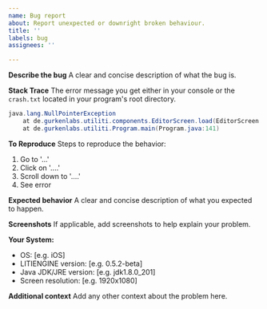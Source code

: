 ```yaml
---
name: Bug report
about: Report unexpected or downright broken behaviour.
title: ''
labels: bug
assignees: ''

---
```


**Describe the bug**
A clear and concise description of what the bug is.

**Stack Trace**
The error message you get either in your console or the `crash.txt` located in your program's root directory.
```java
java.lang.NullPointerException
    at de.gurkenlabs.utiliti.components.EditorScreen.load(EditorScreen.java:308)
    at de.gurkenlabs.utiliti.Program.main(Program.java:141)
```

**To Reproduce**
Steps to reproduce the behavior:
1. Go to '...'
2. Click on '....'
3. Scroll down to '....'
4. See error

**Expected behavior**
A clear and concise description of what you expected to happen.

**Screenshots**
If applicable, add screenshots to help explain your problem.

**Your System:**
 - OS: [e.g. iOS]
 - LITIENGINE version: [e.g. 0.5.2-beta]
 - Java JDK/JRE version: [e.g. jdk1.8.0_201] 
 - Screen resolution: [e.g. 1920x1080]

**Additional context**
Add any other context about the problem here.
